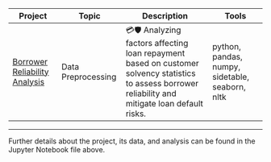 | Project   | Topic   |Description                                                    | Tools |
|----------|--------|------------------------------------------------------------|-------------|
|[Borrower Reliability Analysis](https://github.com/Sasha-Fridman/TripleTen-ex.-Practicum-Bootcamp-Projects/blob/main/1.%20Borrower%20Reliability%20Analysis/1.%20Data%20Preprocessing.ipynb)|Data Preprocessing|💳🛡️ Analyzing factors affecting loan repayment based on customer solvency statistics to assess borrower reliability and mitigate loan default risks.|python, pandas, numpy, sidetable, seaborn, nltk|

***
Further details about the project, its data, and analysis can be found in the Jupyter Notebook file above.
